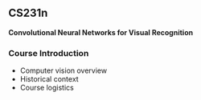 ## CS231n

**Convolutional Neural Networks for Visual Recognition**

### Course Introduction 

- Computer vision overview 
- Historical context 
- Course logistics








